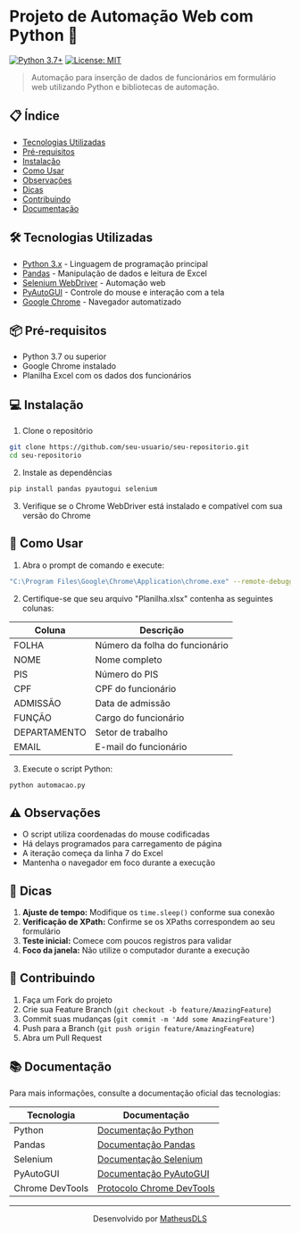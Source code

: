 # Projeto de Automação Web com Python 🤖

[![Python 3.7+](https://img.shields.io/badge/python-3.7+-blue.svg)](https://www.python.org/downloads/release/python-370/)
[![License: MIT](https://img.shields.io/badge/License-MIT-yellow.svg)](https://opensource.org/licenses/MIT)

> Automação para inserção de dados de funcionários em formulário web utilizando Python e bibliotecas de automação.

## 📋 Índice

- [Tecnologias Utilizadas](#-tecnologias-utilizadas)
- [Pré-requisitos](#-pré-requisitos)
- [Instalação](#-instalação)
- [Como Usar](#-como-usar)
- [Observações](#-observações)
- [Dicas](#-dicas)
- [Contribuindo](#-contribuindo)
- [Documentação](#-documentação)

## 🛠️ Tecnologias Utilizadas

* [Python 3.x](https://www.python.org/) - Linguagem de programação principal
* [Pandas](https://pandas.pydata.org/) - Manipulação de dados e leitura de Excel
* [Selenium WebDriver](https://www.selenium.dev/) - Automação web
* [PyAutoGUI](https://pyautogui.readthedocs.io/) - Controle do mouse e interação com a tela
* [Google Chrome](https://www.google.com/chrome/) - Navegador automatizado

## 📦 Pré-requisitos

- Python 3.7 ou superior
- Google Chrome instalado
- Planilha Excel com os dados dos funcionários

## 💻 Instalação

1. Clone o repositório
```bash
git clone https://github.com/seu-usuario/seu-repositorio.git
cd seu-repositorio
```

2. Instale as dependências
```bash
pip install pandas pyautogui selenium
```

3. Verifique se o Chrome WebDriver está instalado e compatível com sua versão do Chrome

## 🚀 Como Usar

1. Abra o prompt de comando e execute:
```bash
"C:\Program Files\Google\Chrome\Application\chrome.exe" --remote-debugging-port=9222 --user-data-dir="C:/chrome-automation"
```

2. Certifique-se que seu arquivo "Planilha.xlsx" contenha as seguintes colunas:

| Coluna | Descrição |
|--------|-----------|
| FOLHA | Número da folha do funcionário |
| NOME | Nome completo |
| PIS | Número do PIS |
| CPF | CPF do funcionário |
| ADMISSÃO | Data de admissão |
| FUNÇÃO | Cargo do funcionário |
| DEPARTAMENTO | Setor de trabalho |
| EMAIL | E-mail do funcionário |

3. Execute o script Python:
```bash
python automacao.py
```

## ⚠️ Observações

- O script utiliza coordenadas do mouse codificadas
- Há delays programados para carregamento de página
- A iteração começa da linha 7 do Excel
- Mantenha o navegador em foco durante a execução

## 📝 Dicas

1. **Ajuste de tempo:** Modifique os `time.sleep()` conforme sua conexão
2. **Verificação de XPath:** Confirme se os XPaths correspondem ao seu formulário
3. **Teste inicial:** Comece com poucos registros para validar
4. **Foco da janela:** Não utilize o computador durante a execução

## 🤝 Contribuindo

1. Faça um Fork do projeto
2. Crie sua Feature Branch (`git checkout -b feature/AmazingFeature`)
3. Commit suas mudanças (`git commit -m 'Add some AmazingFeature'`)
4. Push para a Branch (`git push origin feature/AmazingFeature`)
5. Abra um Pull Request

## 📚 Documentação

Para mais informações, consulte a documentação oficial das tecnologias:

| Tecnologia | Documentação |
|------------|--------------|
| Python | [Documentação Python](https://docs.python.org/pt-br/3/) |
| Pandas | [Documentação Pandas](https://pandas.pydata.org/docs/) |
| Selenium | [Documentação Selenium](https://www.selenium.dev/documentation/webdriver/) |
| PyAutoGUI | [Documentação PyAutoGUI](https://pyautogui.readthedocs.io/) |
| Chrome DevTools | [Protocolo Chrome DevTools](https://chromedevtools.github.io/devtools-protocol/) |

---

<p align="center">
  Desenvolvido por <a href="https://github.com/seu-usuario">MatheusDLS</a>
</p>
